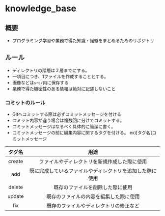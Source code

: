 # knowledge_base

## 概要
- プログラミング学習や業務で得た知識・経験をまとめるためのリポジトリ


## ルール
- ディレクトリの階層は２層までにする。
- 一項目につき、1ファイルを作成することとする。
- 画像などは```src/```内に保存する
- 業務で得た機密性のある情報は絶対に記述しないこと
### コミットのルール
  - Gitへコミットする際は必ずコミットメッセージを付ける
  - コミット内容が違う場合は複数回に分けてコミットする。
  - コミットメッセージはなるべく具体的に簡潔に書く。
  - コミットメッセージの前に編集内容に関するタグを付ける。
  ex)[タグ名]コミットメッセージ

  | タグ名 | 用途 |
  |:---:|:---:|
  |create|ファイルやディレクトリを新規作成した際に使用|
  |add|既に完成しているファイルやディレクトリを追加した際に使用|
  |delete|既存のファイルを削除した際に使用|
  |update|既存のファイルの内容を編集した際に使用|
  |fix|既存のファイルやディレクトリの修正など|
  
